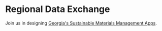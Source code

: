 # Regional Data Exchange

<!--
Learn more at [Georgia Smart Communities Challenge](http://smartcities.ipat.gatech.edu/georgia-smart) and participate 
-->

Join us in designing <a href="https://model.georgia.org/communities" style="white-space: nowrap">Georgia's Sustainable Materials Management Apps</a>.    
